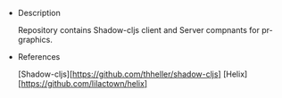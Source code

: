 * Description
  
  Repository contains Shadow-cljs client and Server compnants for pr-graphics.

* References

  [Shadow-cljs][https://github.com/thheller/shadow-cljs]
  [Helix][https://github.com/lilactown/helix]
